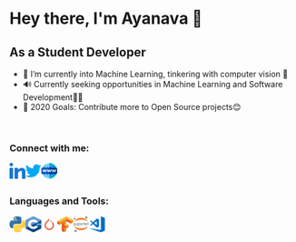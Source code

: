 # Hey there, I'm Ayanava  👋                    


## As a Student Developer
- 🌱 I’m currently into Machine Learning, tinkering with computer vision 👀
- 🔊 Currently seeking opportunities in Machine Learning and Software Development🐱‍👤
- 🥅 2020 Goals: Contribute more to Open Source projects😊

<br />

### Connect with me:
<a href="https://www.linkedin.com/in/ayanava-dutta-972617168/"><img src="https://github.com/ayanava-99/ayanava-99/blob/master/assets/ico/031-linkedin.png" align="left" height="28" width="28" ></a>


<a href="https://twitter.com/dutta_ayanava"><img src="https://github.com/ayanava-99/ayanava-99/blob/master/assets/ico/013-twitter-1.png" align="left" height="28" width="28" ></a>

<a href="https://ayanava1999.wixsite.com/portfolio"><img src="https://github.com/ayanava-99/ayanava-99/blob/master/assets/ico/www.png" align="left" height="28" width="28" ></a>

<br />
<br />

### Languages and Tools:

<a href="https://www.python.org/"><img src="https://github.com/ayanava-99/ayanava-99/blob/master/assets/ico/600px-Python-logo-notext.svg.png" align="left" height="28" width="28" ></a>

<a href="http://www.cplusplus.com/"><img src="https://github.com/ayanava-99/ayanava-99/blob/master/assets/ico/cpp_logo.png" align="left" height="28" width="28" ></a>

<a href="https://pytorch.org/"><img src="https://github.com/ayanava-99/ayanava-99/blob/master/assets/ico/pytorch-logo.png" align="left" height="28" width="28" ></a>

<a href="https://www.tensorflow.org/"><img src="https://github.com/ayanava-99/ayanava-99/blob/master/assets/ico/Tensorflow_logo.svg.png" align="left" height="28" width="28" ></a>

<a href="https://jupyter.org/"><img src="https://github.com/ayanava-99/ayanava-99/blob/master/assets/ico/518px-Jupyter_logo.svg.png" align="left" height="28" width="28" ></a>

<a href="https://code.visualstudio.com/"><img src="https://github.com/ayanava-99/ayanava-99/blob/master/assets/ico/visual-studio-code-logo-284BC24C39-seeklogo.com.png" align="left" height="28" width="28" ></a>

<br />

